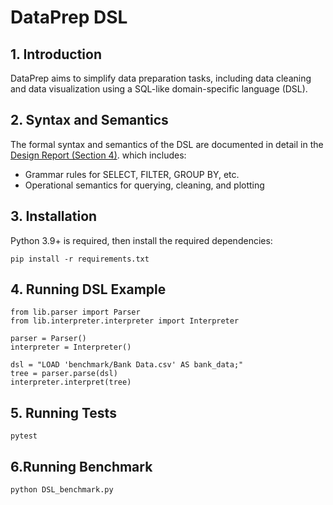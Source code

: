 # **DataPrep DSL**

## **1. Introduction**
DataPrep aims to simplify data preparation tasks, including data cleaning and data visualization using a SQL-like domain-specific language (DSL).

## **2. Syntax and Semantics**

The formal syntax and semantics of the DSL are documented in detail in the [ Design Report (Section 4)](https://github.com/rachelkx/DSL/wiki/DataPrep-Design-Report#4-formal-syntax--semantics).
which includes:
- Grammar rules for SELECT, FILTER, GROUP BY, etc.
- Operational semantics for querying, cleaning, and plotting

## **3. Installation**
Python 3.9+ is required, then install the required dependencies:
```
pip install -r requirements.txt
```

## **4. Running DSL Example**
```
from lib.parser import Parser
from lib.interpreter.interpreter import Interpreter

parser = Parser()
interpreter = Interpreter()

dsl = "LOAD 'benchmark/Bank Data.csv' AS bank_data;"
tree = parser.parse(dsl)
interpreter.interpret(tree)
```

## **5. Running Tests**
```
pytest
```

## **6.Running Benchmark**
```
python DSL_benchmark.py
```
